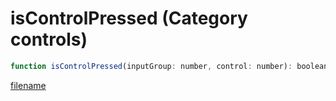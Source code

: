 # isControlPressed (Category controls)

```js
function isControlPressed(inputGroup: number, control: number): boolean
```

[filename](isControlPressed_m.md ':include')
